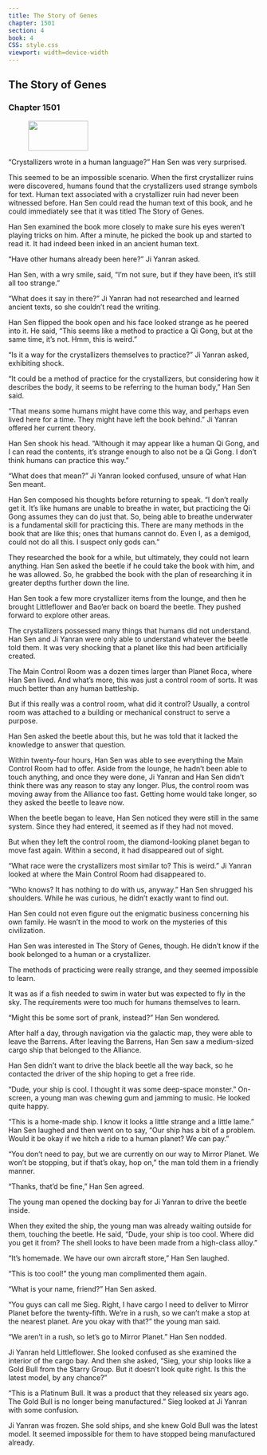 ```yaml
---
title: The Story of Genes
chapter: 1501
section: 4
book: 4
CSS: style.css
viewport: width=device-width
---
```


## The Story of Genes

### Chapter 1501

<figure>
	<img src="../Images/gem.gif" alt="" id="gem" width="120" height="60" />
</figure>

“Crystallizers wrote in a human language?” Han Sen was very surprised.

This seemed to be an impossible scenario. When the first crystallizer ruins were discovered, humans found that the crystallizers used strange symbols for text. Human text associated with a crystallizer ruin had never been witnessed before. Han Sen could read the human text of this book, and he could immediately see that it was titled The Story of Genes.

Han Sen examined the book more closely to make sure his eyes weren’t playing tricks on him. After a minute, he picked the book up and started to read it. It had indeed been inked in an ancient human text.

“Have other humans already been here?” Ji Yanran asked.

Han Sen, with a wry smile, said, “I’m not sure, but if they have been, it’s still all too strange.”

“What does it say in there?” Ji Yanran had not researched and learned ancient texts, so she couldn’t read the writing.

Han Sen flipped the book open and his face looked strange as he peered into it. He said, “This seems like a method to practice a Qi Gong, but at the same time, it’s not. Hmm, this is weird.”

“Is it a way for the crystallizers themselves to practice?” Ji Yanran asked, exhibiting shock.

“It could be a method of practice for the crystallizers, but considering how it describes the body, it seems to be referring to the human body,” Han Sen said.

“That means some humans might have come this way, and perhaps even lived here for a time. They might have left the book behind.” Ji Yanran offered her current theory.

Han Sen shook his head. “Although it may appear like a human Qi Gong, and I can read the contents, it’s strange enough to also not be a Qi Gong. I don’t think humans can practice this way.”

“What does that mean?” Ji Yanran looked confused, unsure of what Han Sen meant.

Han Sen composed his thoughts before returning to speak. “I don’t really get it. It’s like humans are unable to breathe in water, but practicing the Qi Gong assumes they can do just that. So, being able to breathe underwater is a fundamental skill for practicing this. There are many methods in the book that are like this; ones that humans cannot do. Even I, as a demigod, could not do all this. I suspect only gods can.”

They researched the book for a while, but ultimately, they could not learn anything. Han Sen asked the beetle if he could take the book with him, and he was allowed. So, he grabbed the book with the plan of researching it in greater depths further down the line.

Han Sen took a few more crystallizer items from the lounge, and then he brought Littleflower and Bao’er back on board the beetle. They pushed forward to explore other areas.

The crystallizers possessed many things that humans did not understand. Han Sen and Ji Yanran were only able to understand whatever the beetle told them. It was very shocking that a planet like this had been artificially created.

The Main Control Room was a dozen times larger than Planet Roca, where Han Sen lived. And what’s more, this was just a control room of sorts. It was much better than any human battleship.

But if this really was a control room, what did it control? Usually, a control room was attached to a building or mechanical construct to serve a purpose.

Han Sen asked the beetle about this, but he was told that it lacked the knowledge to answer that question.

Within twenty-four hours, Han Sen was able to see everything the Main Control Room had to offer. Aside from the lounge, he hadn’t been able to touch anything, and once they were done, Ji Yanran and Han Sen didn’t think there was any reason to stay any longer. Plus, the control room was moving away from the Alliance too fast. Getting home would take longer, so they asked the beetle to leave now.

When the beetle began to leave, Han Sen noticed they were still in the same system. Since they had entered, it seemed as if they had not moved.

But when they left the control room, the diamond-looking planet began to move fast again. Within a second, it had disappeared out of sight.

“What race were the crystallizers most similar to? This is weird.” Ji Yanran looked at where the Main Control Room had disappeared to.

“Who knows? It has nothing to do with us, anyway.” Han Sen shrugged his shoulders. While he was curious, he didn’t exactly want to find out.

Han Sen could not even figure out the enigmatic business concerning his own family. He wasn’t in the mood to work on the mysteries of this civilization.

Han Sen was interested in The Story of Genes, though. He didn’t know if the book belonged to a human or a crystallizer.

The methods of practicing were really strange, and they seemed impossible to learn.

It was as if a fish needed to swim in water but was expected to fly in the sky. The requirements were too much for humans themselves to learn.

“Might this be some sort of prank, instead?” Han Sen wondered.

After half a day, through navigation via the galactic map, they were able to leave the Barrens. After leaving the Barrens, Han Sen saw a medium-sized cargo ship that belonged to the Alliance.

Han Sen didn’t want to drive the black beetle all the way back, so he contacted the driver of the ship hoping to get a free ride.

“Dude, your ship is cool. I thought it was some deep-space monster.” On-screen, a young man was chewing gum and jamming to music. He looked quite happy.

“This is a home-made ship. I know it looks a little strange and a little lame.” Han Sen laughed and then went on to say, “Our ship has a bit of a problem. Would it be okay if we hitch a ride to a human planet? We can pay.”

“You don’t need to pay, but we are currently on our way to Mirror Planet. We won’t be stopping, but if that’s okay, hop on,” the man told them in a friendly manner.

“Thanks, that’d be fine,” Han Sen agreed.

The young man opened the docking bay for Ji Yanran to drive the beetle inside.

When they exited the ship, the young man was already waiting outside for them, touching the beetle. He said, “Dude, your ship is too cool. Where did you get it from? The shell looks to have been made from a high-class alloy.”

“It’s homemade. We have our own aircraft store,” Han Sen laughed.

“This is too cool!” the young man complimented them again.

“What is your name, friend?” Han Sen asked.

“You guys can call me Sieg. Right, I have cargo I need to deliver to Mirror Planet before the twenty-fifth. We’re in a rush, so we can’t make a stop at the nearest planet. Are you okay with that?” the young man said.

“We aren’t in a rush, so let’s go to Mirror Planet.” Han Sen nodded.

Ji Yanran held Littleflower. She looked confused as she examined the interior of the cargo bay. And then she asked, “Sieg, your ship looks like a Gold Bull from the Starry Group. But it doesn’t look quite right. Is this the latest model, by any chance?”

“This is a Platinum Bull. It was a product that they released six years ago. The Gold Bull is no longer being manufactured.” Sieg looked at Ji Yanran with some confusion.

Ji Yanran was frozen. She sold ships, and she knew Gold Bull was the latest model. It seemed impossible for them to have stopped being manufactured already.